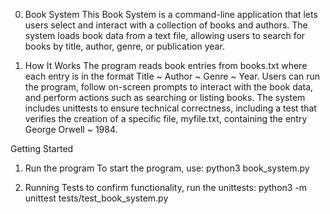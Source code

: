 0. Book System
This Book System is a command-line application that lets users select and interact with a collection of books and authors. The system loads book data from a text file, allowing users to search for books by title, author, genre, or publication year.

1. How It Works
The program reads book entries from books.txt where each entry is in the format Title ~ Author ~ Genre ~ Year.
Users can run the program, follow on-screen prompts to interact with the book data, and perform actions such as searching or listing books.
The system includes unittests to ensure technical correctness, including a test that verifies the creation of a specific file, myfile.txt, containing the entry George Orwell ~ 1984.

Getting Started 
1. Run the program 
To start the program, use:
python3 book_system.py

2. Running Tests 
to confirm functionality, run the unittests:
python3 -m unittest tests/test_book_system.py
